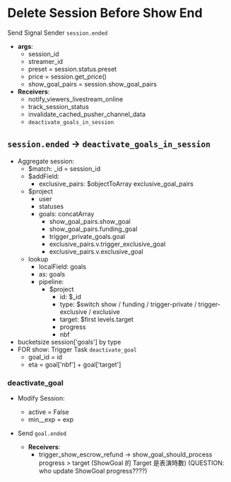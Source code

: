 # Delete Session Before Show End

Send Signal Sender `session.ended`
- **args**:
  - session_id
  - streamer_id
  - preset          = session.status.preset
  - price           = session.get_price()
  - show_goal_pairs = session.show_goal_pairs
- **Receivers**:
  - notify_viewers_livestream_online
  - track_session_status
  - invalidate_cached_pusher_channel_data
  - `deactivate_goals_in_session`

## `session.ended` -> `deactivate_goals_in_session`

- Aggregate session:
  - $match: _id = session_id
  - $addField:
    - exclusive_pairs: $objectToArray exclusive_goal_pairs
  - $project
    - user
    - statuses
    - goals: concatArray
      - show_goal_pairs.show_goal
      - show_goal_pairs.funding_goal
      - trigger_private_goals.goal
      - exclusive_pairs.v.trigger_exclusive_goal
      - exclusive_pairs.v.exclusive_goal
  - lookup
    - localField: goals
    - as: goals
    - pipeline:
      - $project
        - id: $_id
        - type: $switch show / funding / trigger-private / trigger-exclusive / exclusive
        - target: $first levels.target
        - progress
        - nbf
- bucketsize session['goals'] by type
- FOR show: Trigger Task `deactivate_goal`
  - goal_id = id
  - eta = goal['nbf'] + goal['target']

### deactivate_goal

- Modify Session:
  - active = False
  - min__exp = exp

- Send `goal.ended`
   - **Receivers**:
     - trigger_show_escrow_refund
       -> show_goal_should_process
       progress > target (ShowGoal 的 Target 是表演時數)
       (QUESTION: who update ShowGoal progress????)
